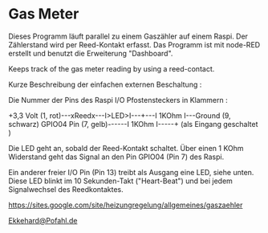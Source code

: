 # Gas Meter

Dieses Programm läuft parallel zu einem Gaszähler auf einem Raspi. Der Zählerstand wird per Reed-Kontakt erfasst. Das Programm ist mit node-RED erstellt und benutzt die Erweiterung "Dashboard".

Keeps track of the gas meter reading by using a reed-contact.

Kurze Beschreibung der einfachen externen Beschaltung :

Die Nummer der Pins des Raspi I/O Pfostensteckers in Klammern :

+3,3 Volt (1, rot)---xReedx---I>LED>I---+---I 1KOhm I---Ground (9, schwarz)
GPIO04 Pin (7, gelb)------I 1KOhm I-----+
(als Eingang geschaltet )

Die LED geht an, sobald der Reed-Kontakt schaltet. Über einen 1 KOhm Widerstand geht das Signal an den Pin GPIO04 (Pin 7) des Raspi.

Ein anderer freier I/O Pin (Pin 13) treibt als Ausgang eine LED, siehe unten. Diese LED blinkt im 10 Sekunden-Takt ("Heart-Beat") und bei jedem Signalwechsel des Reedkontaktes.

https://sites.google.com/site/heizungregelung/allgemeines/gaszaehler

Ekkehard@Pofahl.de
